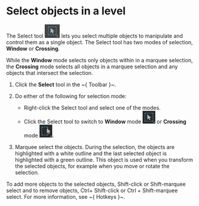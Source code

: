# Select objects in a level

The Select tool ![](../images/icon_select.png) lets you select multiple objects to manipulate and control them as a single object. The Select tool has two modes of selection, **Window** or **Crossing**.

While the **Window** mode selects only objects within in a marquee selection, the **Crossing** mode selects all objects in a marquee selection and any objects that intersect the selection.

1. Click the **Select** tool in the ~{ Toolbar }~.
2. Do either of the following for selection mode:

    - Right-click the Select tool and select one of the modes.
    - Click the Select tool to switch to **Window** mode ![](../images/select_window.png) or **Crossing** mode ![](../images/select_cross.png).
3. Marquee select the objects.  During the selection, the objects are highlighted with a white outline and the last selected object is highlighted with a green outline. This object is used when you transform the selected objects, for example when you move or rotate the selection.

To add more objects to the selected objects, Shift-click or Shift-marquee select and to remove objects, Ctrl+ Shift-click or Ctrl + Shift-marquee select. For more information, see ~{ Hotkeys }~.

